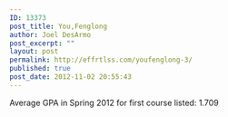 ```yaml
---
ID: 13373
post_title: You,Fenglong
author: Joel DesArmo
post_excerpt: ""
layout: post
permalink: http://effrtlss.com/youfenglong-3/
published: true
post_date: 2012-11-02 20:55:43
---
```

<p>Average GPA in Spring 2012 for first course listed: 1.709</p>